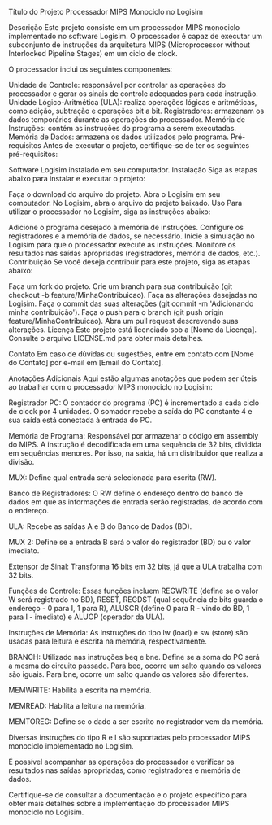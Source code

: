Título do Projeto
Processador MIPS Monociclo no Logisim

Descrição
Este projeto consiste em um processador MIPS monociclo implementado no software Logisim. O processador é capaz de executar um subconjunto de instruções da arquitetura MIPS (Microprocessor without Interlocked Pipeline Stages) em um ciclo de clock.

O processador inclui os seguintes componentes:

Unidade de Controle: responsável por controlar as operações do processador e gerar os sinais de controle adequados para cada instrução.
Unidade Lógico-Aritmética (ULA): realiza operações lógicas e aritméticas, como adição, subtração e operações bit a bit.
Registradores: armazenam os dados temporários durante as operações do processador.
Memória de Instruções: contém as instruções do programa a serem executadas.
Memória de Dados: armazena os dados utilizados pelo programa.
Pré-requisitos
Antes de executar o projeto, certifique-se de ter os seguintes pré-requisitos:

Software Logisim instalado em seu computador.
Instalação
Siga as etapas abaixo para instalar e executar o projeto:

Faça o download do arquivo do projeto.
Abra o Logisim em seu computador.
No Logisim, abra o arquivo do projeto baixado.
Uso
Para utilizar o processador no Logisim, siga as instruções abaixo:

Adicione o programa desejado à memória de instruções.
Configure os registradores e a memória de dados, se necessário.
Inicie a simulação no Logisim para que o processador execute as instruções.
Monitore os resultados nas saídas apropriadas (registradores, memória de dados, etc.).
Contribuição
Se você deseja contribuir para este projeto, siga as etapas abaixo:

Faça um fork do projeto.
Crie um branch para sua contribuição (git checkout -b feature/MinhaContribuicao).
Faça as alterações desejadas no Logisim.
Faça o commit das suas alterações (git commit -m 'Adicionando minha contribuição').
Faça o push para o branch (git push origin feature/MinhaContribuicao).
Abra um pull request descrevendo suas alterações.
Licença
Este projeto está licenciado sob a [Nome da Licença]. Consulte o arquivo LICENSE.md para obter mais detalhes.

Contato
Em caso de dúvidas ou sugestões, entre em contato com [Nome do Contato] por e-mail em [Email do Contato].

Anotações Adicionais
Aqui estão algumas anotações que podem ser úteis ao trabalhar com o processador MIPS monociclo no Logisim:

Registrador PC: O contador do programa (PC) é incrementado a cada ciclo de clock por 4 unidades. O somador recebe a saída do PC constante 4 e sua saída está conectada à entrada do PC.

Memória de Programa: Responsável por armazenar o código em assembly do MIPS. A instrução é decodificada em uma sequência de 32 bits, dividida em sequências menores. Por isso, na saída, há um distribuidor que realiza a divisão.

MUX: Define qual entrada será selecionada para escrita (RW).

Banco de Registradores: O RW define o endereço dentro do banco de dados em que as informações de entrada serão registradas, de acordo com o endereço.

ULA: Recebe as saídas A e B do Banco de Dados (BD).

MUX 2: Define se a entrada B será o valor do registrador (BD) ou o valor imediato.

Extensor de Sinal: Transforma 16 bits em 32 bits, já que a ULA trabalha com 32 bits.

Funções de Controle: Essas funções incluem REGWRITE (define se o valor W será registrado no BD), RESET, REGDST (qual sequência de bits guarda o endereço - 0 para I, 1 para R), ALUSCR (define 0 para R - vindo do BD, 1 para I - imediato) e ALUOP (operador da ULA).

Instruções de Memória: As instruções do tipo lw (load) e sw (store) são usadas para leitura e escrita na memória, respectivamente.

BRANCH: Utilizado nas instruções beq e bne. Define se a soma do PC será a mesma do circuito passado. Para beq, ocorre um salto quando os valores são iguais. Para bne, ocorre um salto quando os valores são diferentes.

MEMWRITE: Habilita a escrita na memória.

MEMREAD: Habilita a leitura na memória.

MEMTOREG: Define se o dado a ser escrito no registrador vem da memória.

Diversas instruções do tipo R e I são suportadas pelo processador MIPS monociclo implementado no Logisim.

É possível acompanhar as operações do processador e verificar os resultados nas saídas apropriadas, como registradores e memória de dados.

Certifique-se de consultar a documentação e o projeto específico para obter mais detalhes sobre a implementação do processador MIPS monociclo no Logisim.